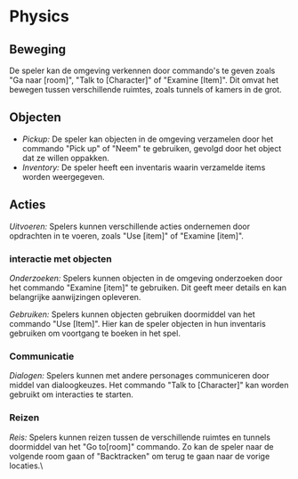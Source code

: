 # Physics 

## Beweging

De speler kan de omgeving verkennen door commando's te geven zoals "Ga naar \[room]", "Talk to \[Character]" of "Examine \[Item]". Dit omvat het bewegen tussen verschillende ruimtes, zoals tunnels of kamers in de grot.

## Objecten

- *Pickup:* De speler kan objecten in de omgeving verzamelen door het commando "Pick up" of "Neem" te gebruiken, gevolgd door het object dat ze willen oppakken.
- *Inventory:* De speler heeft een inventaris waarin verzamelde items worden weergegeven.

## Acties

*Uitvoeren:* Spelers kunnen verschillende acties ondernemen door opdrachten in te voeren, zoals "Use \[item]" of "Examine \[item]".

### interactie met objecten

*Onderzoeken:* Spelers kunnen objecten in de omgeving onderzoeken door het commando "Examine \[item]" te gebruiken. Dit geeft meer details en kan belangrijke aanwijzingen opleveren.

*Gebruiken:* Spelers kunnen objecten gebruiken doormiddel van het commando "Use \[Item]". Hier kan de speler objecten in hun inventaris gebruiken om voortgang te boeken in het spel.

### Communicatie

*Dialogen:* Spelers kunnen met andere personages communiceren door middel van dialoogkeuzes. Het commando "Talk to \[Character]" kan worden gebruikt om interacties te starten.

### Reizen

*Reis:* Spelers kunnen reizen tussen de verschillende ruimtes en tunnels doormiddel van het "Go to\[room]" commando. Zo kan de speler naar de volgende room gaan of "Backtracken" om terug te gaan naar de vorige locaties.\
